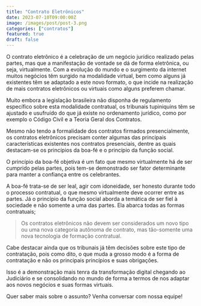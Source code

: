 ```yaml
---
title: "Contrato Eletrônicos"
date: 2023-07-10T09:00:00Z
image: /images/post/post-3.png
categories: ["contratos"]
featured: true
draft: false
---
```


O contrato eletrônico é a celebração de um negócio jurídico realizado pelas partes, mas que a manifestação de vontade se dá de forma eletrônica, ou seja, virtualmente. Com a evolução do mundo e o surgimento da internet muitos negócios têm surgido na modalidade virtual, bem como alguns já existentes têm se adaptado a este novo formato, o que incide na realização de mais contratos eletrônicos ou virtuais como alguns preferem chamar.

Muito embora a legislação brasileira não disponha de regulamento específico sobre esta modalidade contratual, os tribunais tupiniquins têm se ajustado e usufruído do que já existe no ordenamento jurídico, como por exemplo o Código Civil e a Teoria Geral dos Contratos.

Mesmo não tendo a formalidade dos contratos firmados presencialmente, os contratos eletrônicos precisam conter algumas das principais características existentes nos contratos presenciais, dentre as quais destacam-se os princípios da boa-fé e o princípio da função social.

O princípio da boa-fé objetiva é um fato que mesmo virtualmente há de ser cumprido pelas partes, pois tem-se demonstrado ser fator determinante para manter a confiança entre os celebrantes.

A boa-fé trata-se de ser leal, agir com idoneidade, ser honesto durante todo o processo contratual, o que mesmo virtualmente deve ocorrer entre as partes. Já o princípio da função social aborda a temática de ser fiel à sociedade e não somente a uma das partes. Ela abarca todas as formas contratuais;

> Os contratos eletrônicos não devem ser considerados um novo tipo ou uma nova categoria autônoma de contrato, mas tão-somente uma nova tecnologia de formação contratual.

Cabe destacar ainda que os tribunais já têm decisões sobre este tipo de contratação, pois como dito, o que muda a grosso modo é a forma de contratação e não os principais princípios e suas obrigações.

Isso é a demonstração mais tenra da transformação digital chegando ao Judiciário e se consolidando no mundo de forma a termos de nos adaptar aos novos negócios e suas formas virtuais.

Quer saber mais sobre o assunto? Venha conversar com nossa equipe!
